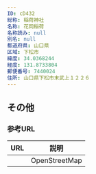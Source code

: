 ```yaml
---
ID: cD432
総称: 稲荷神社
名称: 花岡稲荷
名称読み: null
別名: null
都道府県: 山口県
区域: 下松市
緯度: 34.0368244
経度: 131.8733804
郵便番号: 7440024
住所: 山口県下松市末武上１２２６
---
```


## その他

### 参考URL

| URL | 説明          |
| --- | ------------- |
|     | OpenStreetMap |
